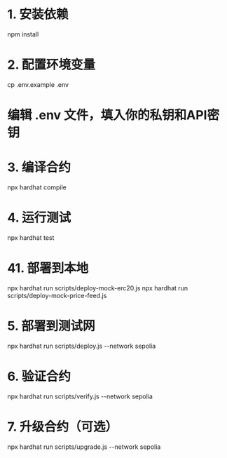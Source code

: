 # 1. 安装依赖
npm install

# 2. 配置环境变量
cp .env.example .env
# 编辑 .env 文件，填入你的私钥和API密钥

# 3. 编译合约
npx hardhat compile

# 4. 运行测试
npx hardhat test

# 41. 部署到本地
npx hardhat run scripts/deploy-mock-erc20.js
npx hardhat run scripts/deploy-mock-price-feed.js


# 5. 部署到测试网
npx hardhat run scripts/deploy.js --network sepolia

# 6. 验证合约
npx hardhat run scripts/verify.js --network sepolia

# 7. 升级合约（可选）
npx hardhat run scripts/upgrade.js --network sepolia